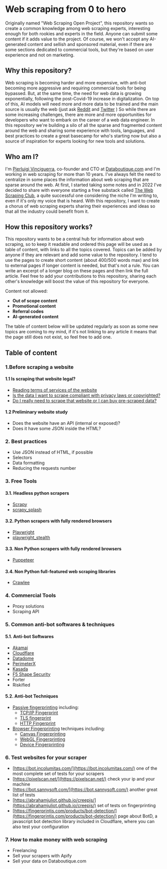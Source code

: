 # Web scraping from 0 to hero
Originally named "Web Scraping Open Project", this repository wants so create a common knowledge among web scraping experts, interesting enough for both rookies and experts in the field.
Anyone can submit some content if it adds value to the project.
Of course, we won't accept any AI-generated content and sellish and sponsored material, even if there are some sections dedicated to commercial tools, but they're based on user experience and not on marketing.

## Why this repository?
Web scraping is becoming harder and more expensive, with anti-bot becoming more aggressive and requiring commercial tools for being bypassed. But, at the same time, the need for web data is growing exponentially, following the post-Covid-19 increase in digitalization. On top of this, AI models will need more and more data to be trained and the main source is usually the web (just ask [Reddit](https://techcrunch.com/2023/07/04/reddit-braces-for-life-after-api-changes/ "Reddit API controversy") and [Twitter](https://business.twitter.com/en/blog/update-on-twitters-limited-usage.html "Twitter anti-scraping measures") )
So while there are some increasing challenges, there are more and more opportunities for developers who want to embark on the career of a web data engineer.
In this repository we're building a silo of all the sparse and fragmented content around the web and sharing some experience with tools, languages, and best practices to create a great basecamp for who's starting now but also a source of inspiration for experts looking for new tools and solutions.

## Who am I?
I'm [Pierluigi Vinciguerra](https://www.linkedin.com/in/pierluigivinciguerra/), co-founder and CTO at [Databoutique.com](https://www.databoutique.com) and I'm working in web scraping for more than 10 years.
I've always felt the need to centralize in some places the information about web scraping that are sparse around the web. At first, I started taking some notes and in 2022 I've decided to share with everyone starting a free substack called [The Web Scraping Club](https://substack.thewebscraping.club/), a quite successful one considering the niche I'm writing to, even if it's only my voice that is heard. With this repository, I want to create a chorus of web scraping experts sharing their experiences and ideas so that all the industry could benefit from it.

## How this repository works?
This repository wants to be a central hub for information about web scraping, so to keep it readable and ordered this page will be used as a table of content, with links to all the topics covered. 
Topics can be added by anyone if they are relevant and add some value to the repository.
I tend to use the pages to create short content (about 400/500 words max) and link to external pages if longer content is needed, but that's not a rule. 
You can write an excerpt of a longer blog on these pages and then link the full article.
Feel free to add your contributions to this repository, sharing each other's knowledge will boost the value of this repository for everyone.

Content not allowed:
  - **Out of scope content**
  - **Promotional content**
  - **Referral codes**
  - **AI-generated content**

The table of content below will be updated regularly as soon as some new topics are coming to my mind, if it's not linking to any article it means that the page still does not exist, so feel free to add one.

## Table of content

### 1.Before scraping a website
#### 1.1 Is scraping that website legal?
  - [Reading terms of services of the website](https://github.com/TheWebScrapingClub/webscraping-from-0-to-hero/blob/main/Pages/1.Before%20Scraping/Reading%20Terms.md)
  - [Is the data I want to scrape compliant with privacy laws or copyrighted?](https://github.com/TheWebScrapingClub/webscraping-from-0-to-hero/blob/main/Pages/1.Before%20Scraping/Privacy%20and%20copyright.md)
  - [Do I really need to scrape that website or I can buy pre-scraped data?](https://github.com/TheWebScrapingClub/webscraping-from-0-to-hero/blob/main/Pages/1.Before%20Scraping/Buy%20or%20Make.md)
#### 1.2 Preliminary website study
  - Does the website have an API (internal or exposed)?
  - Does it have some JSON inside the HTML?
### 2. Best practices
  - Use JSON instead of HTML, if possible
  - Selectors
  - Data formatting
  - Reducing the requests number
### 3. Free Tools
#### 3.1. Headless python scrapers
  - [Scrapy]([https://github.com/reanalytics-databoutique/webscraping-open-doc/blob/main/Pages/Tools/Scrapy.md](https://github.com/TheWebScrapingClub/webscraping-from-0-to-hero/blob/main/Pages/3.Free%20Tools/Scrapy.md))
  - [scrapy_splash](https://github.com/reanalytics-databoutique/webscraping-open-doc/blob/main/Pages/3.Free%20Tools/Scrapy_splash.md)

#### 3.2. Python scrapers with fully rendered browsers
  - [Playwright](https://github.com/reanalytics-databoutique/webscraping-open-doc/blob/main/Pages/3.Free%20Tools/Playwright.md)
  - [playwright_stealth](https://github.com/reanalytics-databoutique/webscraping-open-doc/blob/main/Pages/3.Free%20Tools/Playwright_stealth.md)
 
#### 3.3. Non Python scrapers with fully rendered browsers
  - [Puppeteer](https://github.com/reanalytics-databoutique/webscraping-open-doc/blob/main/Pages/3.Free%20Tools/Puppeteer.md)

#### 3.4. Non Python full-featured web scraping libraries
  - [Crawlee](https://github.com/reanalytics-databoutique/webscraping-open-doc/blob/main/Pages/3.Free%20Tools/Crawlee.md)

### 4. Commercial Tools
  - Proxy solutions
  - Scraping API
  
### 5. Common anti-bot softwares & techniques

#### 5.1. Anti-bot Softwares
  - [Akamai](https://github.com/reanalytics-databoutique/webscraping-open-doc/blob/main/Pages/5.Antibot/Akamai.md)
  - [Cloudflare](https://github.com/reanalytics-databoutique/webscraping-open-doc/blob/main/Pages/5.Antibot/Cloudflare.md)
  - [Datadome](https://github.com/reanalytics-databoutique/webscraping-open-doc/blob/main/Pages/5.Antibot/Datadome.md)
  - [PerimeterX](https://github.com/reanalytics-databoutique/webscraping-open-doc/blob/main/Pages/5.Antibot/PerimeterX.md)
  - [Kasada](https://github.com/reanalytics-databoutique/webscraping-open-doc/blob/main/Pages/5.Antibot/Kasada.md)
  - [F5 Shape Security](https://github.com/reanalytics-databoutique/webscraping-open-doc/blob/main/Pages/5.Antibot/Shape.md)
  - Forter
  - Riskified
#### 5.2. Anti-bot Techniques
  - [Passive fingerprinting](https://github.com/reanalytics-databoutique/webscraping-open-doc/blob/main/Pages/5.Antibot/Passivefingerprint.md) including:
    - [TCP/IP Fingerprint](https://github.com/reanalytics-databoutique/webscraping-open-doc/blob/main/Pages/5.Antibot/TcpFingerprint.md)
    - [TLS fingerprint](https://github.com/reanalytics-databoutique/webscraping-open-doc/blob/main/Pages/5.Antibot/TLSFingerprint.md)
    - [HTTP Fingerprint](https://github.com/reanalytics-databoutique/webscraping-open-doc/blob/main/Pages/5.Antibot/HttpFingerprint.md)
  - [Browser Fingerprinting](https://github.com/reanalytics-databoutique/webscraping-open-doc/blob/main/Pages/5.Antibot/Browserfingerprint.md) techniques including:
    - [Canvas Fingerprinting](https://github.com/reanalytics-databoutique/webscraping-open-doc/blob/main/Pages/5.Antibot/Canvasfingerprint.md)
    - [WebGL Fingerprinting](https://github.com/reanalytics-databoutique/webscraping-open-doc/blob/main/Pages/5.Antibot/Webglfingerprint.md)
    - [Device Fingerprinting](https://github.com/reanalytics-databoutique/webscraping-open-doc/blob/main/Pages/5.Antibot/Devicefingerprint.md)

### 6. Test websites for your scraper
  - [https://bot.incolumitas.com/](https://bot.incolumitas.com/) one of the most complete set of tests for your scrapers
  - [https://pixelscan.net/](https://pixelscan.net/) check your ip and your machine
  - [https://bot.sannysoft.com/](https://bot.sannysoft.com/) another great list of tests
  - [https://abrahamjuliot.github.io/creepjs/](https://abrahamjuliot.github.io/creepjs/) set of tests on fingerprinting
  - [https://fingerprintjs.com/products/bot-detection/](https://fingerprintjs.com/products/bot-detection/) page about BotD, a javascript bot detection library included in Cloudflare, where you can also test your configuration

### 7. How to make money with web scraping
  - Freelancing
  - Sell your scrapers with Apify
  - Sell your data on Databoutique.com



